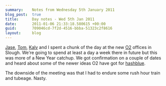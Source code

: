 ```yaml
---
summary:    Notes from Wednesday 5th January 2011
blog_post:  true
title:      Day notes - Wed 5th Jan 2011
date:       2011-01-06 21:33:18.580615 +00:00
guid:       709046cd-7f2d-4516-bbba-51323c2f8616
layout:     blog
---
```

[Jase](http://jasoncale.com/), [Tom](http://tomafro.net/), [Kalv](http://kalv.co.uk/) and I spent a chunk of the day at the new [O2](http://www.o2.co.uk/) offices in Slough.  We're going to spend at least a day a week there in future but this was more of a New Year catchup.  We got confirmation on a couple of dates and heard about some of the newer ideas O2 have got for [hashblue](https://hashblue.com/).

The downside of the meeting was that I had to endure some rush hour train and tubeage.  Nasty.
